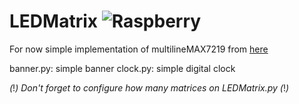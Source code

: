 # LEDMatrix ![Raspberry](http://lara.craft.net.br/raspberry/rasplogo.gif "Raspberry")

For now simple implementation of multilineMAX7219 from [here](https://github.com/tutRPi/multilineMAX7219)

banner.py: simple banner
clock.py: simple digital clock

*(*!*)* *Don't forget to configure how many matrices on LEDMatrix.py* *(*!*)*
